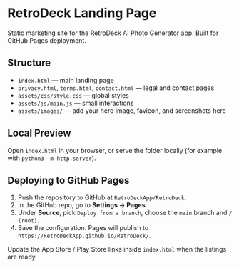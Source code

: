 # RetroDeck Landing Page

Static marketing site for the RetroDeck AI Photo Generator app. Built for GitHub Pages deployment.

## Structure

- `index.html` — main landing page
- `privacy.html`, `terms.html`, `contact.html` — legal and contact pages
- `assets/css/style.css` — global styles
- `assets/js/main.js` — small interactions
- `assets/images/` — add your hero image, favicon, and screenshots here

## Local Preview

Open `index.html` in your browser, or serve the folder locally (for example with `python3 -m http.server`).

## Deploying to GitHub Pages

1. Push the repository to GitHub at `RetroDeckApp/RetroDeck`.
2. In the GitHub repo, go to **Settings → Pages**.
3. Under **Source**, pick `Deploy from a branch`, choose the `main` branch and `/ (root)`.
4. Save the configuration. Pages will publish to `https://RetroDeckApp.github.io/RetroDeck/`.

Update the App Store / Play Store links inside `index.html` when the listings are ready.
